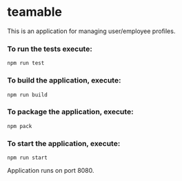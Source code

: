 # teamable
This is an application for managing user/employee profiles.

### To run the tests execute:

    npm run test

### To build the application, execute:

    npm run build

### To package the application, execute:

    npm pack

### To start the application, execute:

    npm run start

Application runs on port 8080.
